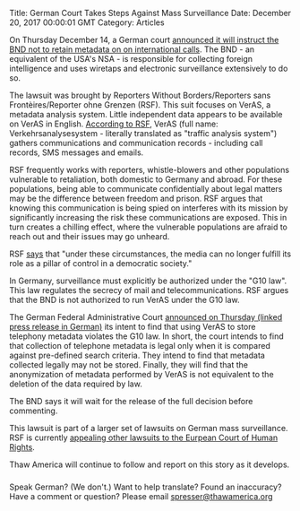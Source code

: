 Title: German Court Takes Steps Against Mass Surveillance
Date: December 20, 2017 00:00:01 GMT
Category: Articles

On Thursday December 14, a German court [announced it will instruct the BND not to retain metadata on on international calls](https://www.reuters.com/article/us-germany-surveillance/german-court-rules-against-foreign-intelligence-mass-communication-surveillance-idUSKBN1E82RS).  The BND - an equivalent of the USA's NSA - is responsible for collecting foreign intelligence and uses wiretaps and electronic surveillance extensively to do so.

The lawsuit was brought by Reporters Without Borders/Reporters sans Frontèires/Reporter ohne Grenzen (RSF).  This suit focuses on VerAS, a metadata analysis system.  Little independent data appears to be available on VerAS in English.  [According to RSF](https://rsf.org/en/news/reporters-without-borders-germany-sues-german-foreign-intelligence-agency-bnd-over-communications), VerAS (full name: Verkehrsanalysesystem - literally translated as "traffic analysis system") gathers communications and communication records - including call records, SMS messages and emails.

RSF frequently works with reporters, whistle-blowers and other populations vulnerable to retaliation, both domestic to Germany and abroad.  For these populations, being able to communicate confidentially about legal matters may be the difference between freedom and prison.  RSF argues that knowing this communication is being spied on interferes with its mission by significantly increasing the risk these communications are exposed.  This in turn creates a chilling effect, where the vulnerable populations are afraid to reach out and their issues may go unheard.

RSF [says](https://rsf.org/en/news/reporters-without-borders-germany-sues-german-foreign-intelligence-agency-bnd-over-communications) that "under these circumstances, the media can no longer fulfill its role as a pillar of control in a democratic society."

In Germany, surveillance must explicitly be authorized under the "G10 law".  This law regulates the secrecy of mail and telecommunications.  RSF argues that the BND is not authorized to run VerAS under the G10 law.

The German Federal Administrative Court [announced on Thursday (linked press release in German)](http://www.bundesverwaltungsgericht.de/pm/2017/86) its intent to find that using VerAS to store telephony metadata violates the G10 law.  In short, the court intends to find that collection of telephone metadata is legal only when it is compared against pre-defined search criteria.  They intend to find that metadata collected legally may not be stored.  Finally, they will find that the anonymization of metadata performed by VerAS is not equivalent to the deletion of the data required by law.

The BND says it will wait for the release of the full decision before commenting.

This lawsuit is part of a larger set of lawsuits on German mass surveillance.  RSF is currently [appealing other lawsuits to the Eurpean Court of Human Rights](https://rsf.org/en/news/rsf-lodges-echr-complaint-over-german-foreign-intelligence-agencys-mass-surveillance-0).

Thaw America will continue to follow and report on this story as it develops.

###

Speak German? (We don't.)  Want to help translate?  Found an inaccuracy?  Have a comment or question?  Please email [spresser@thawamerica.org](mailto:spresser@thawamerica.org)
